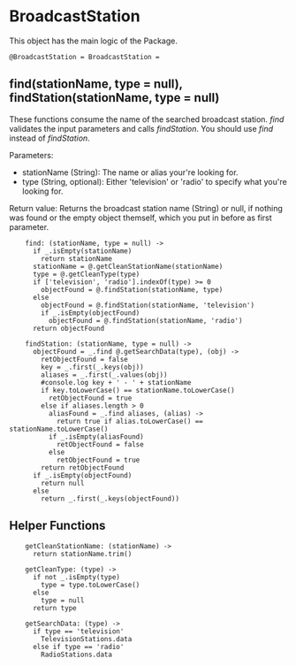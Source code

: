 # BroadcastStation

This object has the main logic of the Package. 

    @BroadcastStation = BroadcastStation =


## find(stationName, type = null), findStation(stationName, type = null)

These functions consume the name of the searched broadcast station. *find* validates the input parameters and calls *findStation*. You should use *find* instead of *findStation*.

Parameters:
- stationName (String): The name or alias your're looking for.
- type (String, optional): Either 'television' or 'radio' to specify what you're looking for.

Return value:
Returns the broadcast station name (String) or null, if nothing was found or the empty object themself, which you put in before as first parameter.

        find: (stationName, type = null) ->
          if _.isEmpty(stationName)
            return stationName
          stationName = @.getCleanStationName(stationName)
          type = @.getCleanType(type)
          if ['television', 'radio'].indexOf(type) >= 0
            objectFound = @.findStation(stationName, type)
          else
            objectFound = @.findStation(stationName, 'television')
            if _.isEmpty(objectFound)
              objectFound = @.findStation(stationName, 'radio')
          return objectFound

        findStation: (stationName, type = null) ->
          objectFound = _.find @.getSearchData(type), (obj) ->
            retObjectFound = false
            key = _.first(_.keys(obj))
            aliases = _.first(_.values(obj))
            #console.log key + ' - ' + stationName
            if key.toLowerCase() == stationName.toLowerCase()
              retObjectFound = true
            else if aliases.length > 0
              aliasFound = _.find aliases, (alias) ->
                return true if alias.toLowerCase() == stationName.toLowerCase()
              if _.isEmpty(aliasFound)
                retObjectFound = false
              else
                retObjectFound = true
            return retObjectFound
          if _.isEmpty(objectFound)
            return null
          else
            return _.first(_.keys(objectFound))

## Helper Functions

        getCleanStationName: (stationName) ->
          return stationName.trim()

        getCleanType: (type) ->
          if not _.isEmpty(type)
            type = type.toLowerCase()
          else
            type = null
          return type

        getSearchData: (type) ->
          if type == 'television'
            TelevisionStations.data
          else if type == 'radio'
            RadioStations.data
